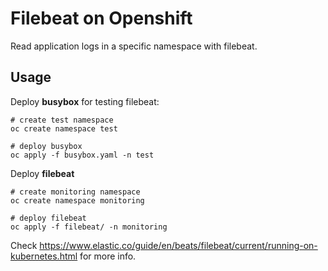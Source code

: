# Filebeat on Openshift

Read application logs in a specific namespace with filebeat.


## Usage

Deploy **busybox** for testing filebeat:
```
# create test namespace
oc create namespace test

# deploy busybox
oc apply -f busybox.yaml -n test
```

Deploy **filebeat**
```
# create monitoring namespace
oc create namespace monitoring

# deploy filebeat
oc apply -f filebeat/ -n monitoring
```


Check https://www.elastic.co/guide/en/beats/filebeat/current/running-on-kubernetes.html for more info.
